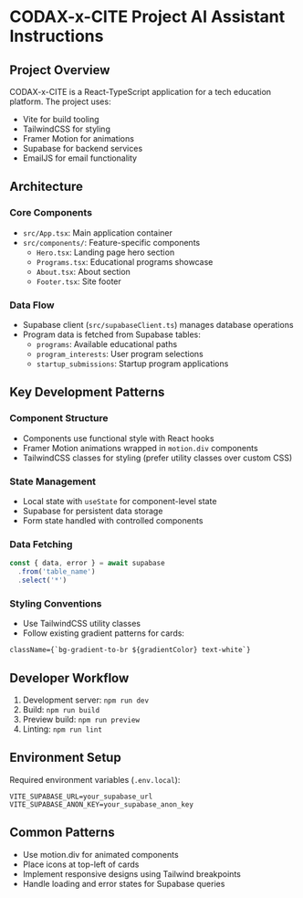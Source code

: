 # CODAX-x-CITE Project AI Assistant Instructions

## Project Overview
CODAX-x-CITE is a React-TypeScript application for a tech education platform. The project uses:
- Vite for build tooling
- TailwindCSS for styling
- Framer Motion for animations
- Supabase for backend services
- EmailJS for email functionality

## Architecture

### Core Components
- `src/App.tsx`: Main application container
- `src/components/`: Feature-specific components
  - `Hero.tsx`: Landing page hero section
  - `Programs.tsx`: Educational programs showcase
  - `About.tsx`: About section
  - `Footer.tsx`: Site footer

### Data Flow
- Supabase client (`src/supabaseClient.ts`) manages database operations
- Program data is fetched from Supabase tables:
  - `programs`: Available educational paths
  - `program_interests`: User program selections
  - `startup_submissions`: Startup program applications

## Key Development Patterns

### Component Structure
- Components use functional style with React hooks
- Framer Motion animations wrapped in `motion.div` components
- TailwindCSS classes for styling (prefer utility classes over custom CSS)

### State Management
- Local state with `useState` for component-level state
- Supabase for persistent data storage
- Form state handled with controlled components

### Data Fetching
```typescript
const { data, error } = await supabase
  .from('table_name')
  .select('*')
```

### Styling Conventions
- Use TailwindCSS utility classes
- Follow existing gradient patterns for cards:
```tsx
className={`bg-gradient-to-br ${gradientColor} text-white`}
```

## Developer Workflow
1. Development server: `npm run dev`
2. Build: `npm run build`
3. Preview build: `npm run preview`
4. Linting: `npm run lint`

## Environment Setup
Required environment variables (`.env.local`):
```
VITE_SUPABASE_URL=your_supabase_url
VITE_SUPABASE_ANON_KEY=your_supabase_anon_key
```

## Common Patterns
- Use motion.div for animated components
- Place icons at top-left of cards
- Implement responsive designs using Tailwind breakpoints
- Handle loading and error states for Supabase queries
